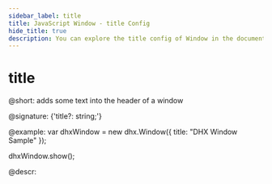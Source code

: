 ```yaml
---
sidebar_label: title
title: JavaScript Window - title Config 
hide_title: true
description: You can explore the title config of Window in the documentation of the DHTMLX JavaScript UI library. Browse developer guides and API reference, try out code examples and live demos, and download a free 30-day evaluation version of DHTMLX Suite 7.
---
```

 
# title

@short: adds some text into the header of a window

@signature: {'title?: string;'}

@example:
var dhxWindow = new dhx.Window({
    title: "DHX Window Sample"
});

dhxWindow.show();

@descr:

[comment]: # (@related: window/how_to_start.md window/configuration.md#title)
